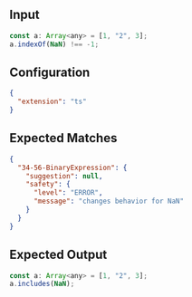 
## Input
```javascript input
const a: Array<any> = [1, "2", 3];
a.indexOf(NaN) !== -1;
```

## Configuration
```json configuration
{
  "extension": "ts"
}
```

## Expected Matches
```json expected matches
{
  "34-56-BinaryExpression": {
    "suggestion": null,
    "safety": {
      "level": "ERROR",
      "message": "changes behavior for NaN"
    }
  }
}
```

## Expected Output
```javascript expected output
const a: Array<any> = [1, "2", 3];
a.includes(NaN);
```
